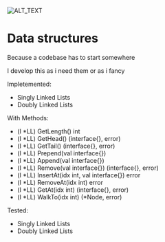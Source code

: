 ![ALT_TEXT](https://github.com/Anacardo89/ds/actions/workflows/test.yaml/badge.svg)

# Data structures

Because a codebase has to start somewhere

I develop this as i need them or as i fancy

Impletemented:
- Singly Linked Lists
- Doubly Linked Lists

With Methods:
- (l \*LL) GetLength() int
- (l \*LL) GetHead() (interface{}, error)
- (l \*LL) GetTail() (interface{}, error)
- (l \*LL) Prepend(val interface{})
- (l \*LL) Append(val interface{})
- (l \*LL) Remove(val interface{}) (interface{}, error)
- (l \*LL) InsertAt(idx int, val interface{}) error
- (l \*LL) RemoveAt(idx int) error
- (l \*LL) GetAt(idx int) (interface{}, error)
- (l \*LL) WalkTo(idx int) (\*Node, error)

Tested:
- Singly Linked Lists
- Doubly Linked Lists
